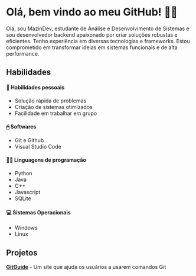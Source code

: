 # Olá, bem vindo ao meu GitHub! 🧑‍💻

Olá, sou MazinDev, estudante de Análise e Desenvolvimento de Sistemas e sou desenvolvedor backend apaixonado por criar soluções robustas e eficientes. Tenho experiência em diversas tecnologias e frameworks. Estou comprometido em transformar ideias em sistemas funcionais e de alta performance.

## Habilidades

#### 👤 Habilidades pessoais
- Solução rápida de problemas
- Criação de sistemas otimizados
- Facilidade em trabalhar em grupo

#### 🖱 Softwares
- Git e Github
- Visual Studio Code

#### 🧑‍💻 Linguagens de programação
- Python
- Java
- C++
- Javascript
- SQLite

#### 💻 Sistemas Operacionais
- Windows
- Linux

## Projetos

[**GitGuide**](https://gitguide.onrender.com/) - Um site que ajuda os usuários a usarem comandos Git
